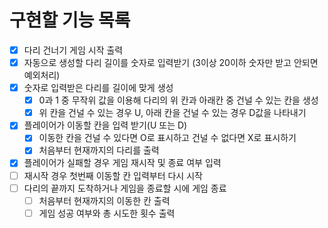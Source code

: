 # 구현할 기능 목록

- [x] 다리 건너기 게임 시작 출력
- [x] 자동으로 생성할 다리 길이를 숫자로 입력받기 (3이상 20이하 숫자만 받고 안되면 예외처리)
- [x] 숫자로 입력받은 다리를 길이에 맞게 생성
    - [x] 0과 1 중 무작위 값을 이용해 다리의 위 칸과 아래칸 중 건널 수 있는 칸을 생성
    - [x] 위 칸을 건널 수 있는 경우 U, 아래 칸을 건널 수 있는 경우 D값을 나타내기
- [x] 플레이어가 이동할 칸을 입력 받기(U 또는 D)
    - [x] 이동한 칸을 건널 수 있다면 O로 표시하고 건널 수 없다면 X로 표시하기
    - [x] 처음부터 현재까지의 다리를 출력
- [x] 플레이어가 실패할 경우 게임 재시작 및 종료 여부 입력 
- [ ] 재시작 경우 첫번째 이동할 칸 입력부터 다시 시작
- [ ] 다리의 끝까지 도착하거나 게임을 종료할 시에 게임 종료
    - [ ] 처음부터 현재까지의 이동한 칸 출력
    - [ ] 게임 성공 여부와 총 시도한 횟수 출력
